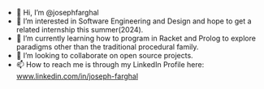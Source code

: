 - 👋 Hi, I’m @josephfarghal
- 👀 I’m interested in Software Engineering and Design and hope to get a related internship this summer(2024).
- 🌱 I’m currently learning how to program in Racket and Prolog to explore paradigms other than the traditional procedural family.
- 💞️ I’m looking to collaborate on open source projects.
- 📫 How to reach me is through my LinkedIn Profile here: www.linkedin.com/in/joseph-farghal

<!---
josephfarghal/josephfarghal is a ✨ special ✨ repository because its `README.md` (this file) appears on your GitHub profile.
You can click the Preview link to take a look at your changes.
--->
